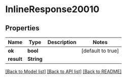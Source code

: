 # InlineResponse20010

## Properties

Name | Type | Description | Notes
------------ | ------------- | ------------- | -------------
**ok** | **bool** |  | [default to true]
**result** | **String** |  | 

[[Back to Model list]](../README.md#documentation-for-models) [[Back to API list]](../README.md#documentation-for-api-endpoints) [[Back to README]](../README.md)


